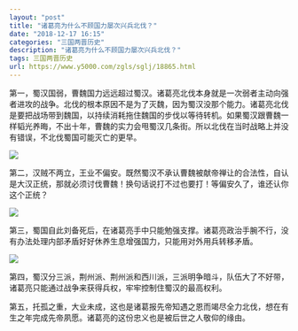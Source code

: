 ```yaml
---
layout: "post"
title: "诸葛亮为什么不顾国力屡次兴兵北伐？"
date: "2018-12-17 16:15"
categories: "三国两晋历史"
description: "诸葛亮为什么不顾国力屡次兴兵北伐？"
tags: 三国两晋历史
url: https://www.y5000.com/zgls/sglj/18865.html
---
```






第一，蜀汉国弱，曹魏国力远远超过蜀汉。诸葛亮北伐本身就是一次弱者主动向强者进攻的战争。北伐的根本原因不是为了灭魏，因为蜀汉没那个能力。诸葛亮北伐是要把战场带到魏国，以持续消耗拖住魏国的步伐以等待转机。如果蜀汉跟曹魏一样韬光养晦，不出十年，曹魏的实力会甩蜀汉几条街。所以北伐在当时战略上并没有错误，不北伐蜀国可能灭亡的更早。

![](https://img.y5000.com/uploads/allimg/170407/1504133446-0.jpg)

第二，汉贼不两立，王业不偏安。既然蜀汉不承认曹魏被献帝禅让的合法性，自认是大汉正统，那就必须讨伐曹魏！换句话说打不过也要打！等偏安久了，谁还认你这个正统？

![](https://img.y5000.com/uploads/allimg/170407/15041355V-1.jpg)

第三，蜀国自此刘备死后，在诸葛亮手中只能勉强支撑。诸葛亮政治手腕不行，没有办法处理内部矛盾好好休养生息增强国力，只能用对外用兵转移矛盾。

![](https://img.y5000.com/uploads/allimg/170407/150413E55-2.jpg)

第四，蜀汉分三派，荆州派、荆州派和西川派，三派明争暗斗，队伍大了不好带，诸葛亮只能通过战争来获得兵权，牢牢控制住蜀汉的最高权利。

第五，托孤之重，大业未成，这也是诸葛报先帝知遇之恩而竭尽全力北伐，想在有生之年完成先帝夙愿。诸葛亮的这份忠义也是被后世之人敬仰的缘由。
